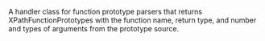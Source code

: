 
A handler class for function prototype parsers that returns XPathFunctionPrototypes with the function name, return type, and number and types of arguments from the prototype source.
